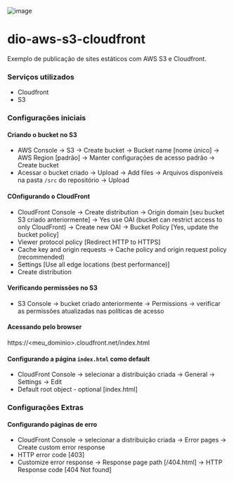 ![image](https://user-images.githubusercontent.com/85174365/135647334-bfbe89ef-7cca-40bb-8bed-23d90a963fcd.png)


# dio-aws-s3-cloudfront
Exemplo de publicação de sites estáticos com AWS S3 e Cloudfront.


### Serviços utilizados
 - Cloudfront
 - S3
 
### Configurações iniciais

#### Criando o bucket no S3
- AWS Console -> S3 -> Create bucket -> Bucket name [nome único] -> AWS Region [padrão] -> Manter configurações de acesso padrão -> Create bucket
- Acessar o bucket criado -> Upload -> Add files -> Arquivos disponíveis na pasta ```/src``` do repositório -> Upload 

#### COnfigurando o CloudFront

- CloudFront Console -> Create distribution -> Origin domain [seu bucket S3 criado anteriormente] -> Yes use OAI (bucket can restrict access to only CloudFront) -> Create new OAI -> Bucket Policy [Yes, update the bucket policy]
- Viewer protocol policy [Redirect HTTP to HTTPS]
- Cache key and origin requests -> Cache policy and origin request policy (recommended)
- Settings [Use all edge locations (best performance)]
- Create distribution

#### Verificando permissões no S3

- S3 Console -> bucket criado anteriormente -> Permissions -> verificar as permissões atualizadas nas políticas de acesso

#### Acessando pelo browser

https://<meu_dominio>.cloudfront.net/index.html

#### Configurando a página ```index.html``` como default

- CloudFront Console -> selecionar a distribuição criada -> General -> Settings -> Edit
- Default root object - optional [index.html]

### Configurações Extras

#### Configurando páginas de erro

- CloudFront Console -> selecionar a distribuição criada -> Error pages -> Create custom error response
- HTTP error code [403]
- Customize error response -> Response page path [/404.html] -> HTTP Response code [404 Not found]
